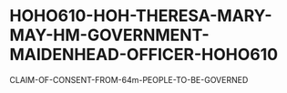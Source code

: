 # HOHO610-HOH-THERESA-MARY-MAY-HM-GOVERNMENT-MAIDENHEAD-OFFICER-HOHO610
CLAIM-OF-CONSENT-FROM-64m-PEOPLE-TO-BE-GOVERNED
